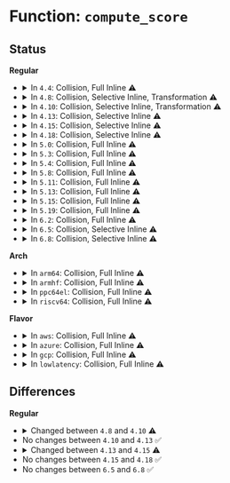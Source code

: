 # Function: <code>compute_score</code>

## Status
<b>Regular</b>
<ul>
<li>
<details>
<summary>In <code>4.4</code>: Collision, Full Inline ⚠️</summary>

**Collision:** Static-Static Collision

**Inline:** Full

**Transformation:** False

**Instances:**

```
In net/ipv4/inet_hashtables.c (ffffffff81762555)
Location: net/ipv4/inet_hashtables.c:171
Inline: True
Inline callers:
  - net/ipv4/inet_hashtables.c:__inet_lookup_listener
  - net/ipv4/inet_hashtables.c:__inet_lookup_listener
```
```
In net/ipv4/udp.c (ffffffff8178917b)
Location: net/ipv4/udp.c:339
Inline: True
Inline callers:
  - net/ipv4/udp.c:__udp4_lib_lookup
  - net/ipv4/udp.c:__udp4_lib_lookup
```
```
In net/ipv6/udp.c (ffffffff817e3acf)
Location: net/ipv6/udp.c:144
Inline: True
Inline callers:
  - net/ipv6/udp.c:__udp6_lib_lookup
  - net/ipv6/udp.c:__udp6_lib_lookup
```
```
In net/ipv6/inet6_hashtables.c (ffffffff8180200b)
Location: net/ipv6/inet6_hashtables.c:96
Inline: True
Inline callers:
  - net/ipv6/inet6_hashtables.c:inet6_lookup_listener
  - net/ipv6/inet6_hashtables.c:inet6_lookup_listener
```
</details>
</li>
<li>
<details>
<summary>In <code>4.8</code>: Collision, Selective Inline, Transformation ⚠️</summary>

```c
int compute_score(struct sock *sk, struct net *net, const short unsigned int hnum, const __be32 daddr, const int dif);
```

**Collision:** Static-Static Collision

**Inline:** Selective

**Transformation:** True

**Instances:**

```
In net/ipv4/inet_hashtables.c (ffffffff817ce38a)
Location: net/ipv4/inet_hashtables.c:173
Inline: True
Inline callers:
  - net/ipv4/inet_hashtables.c:__inet_lookup_listener
```
```
In net/ipv4/udp.c (ffffffff817f33e0)
Location: net/ipv4/udp.c:394
Inline: False
Direct callers:
  - net/ipv4/udp.c:__udp4_lib_lookup
  - net/ipv4/udp.c:udp4_lib_lookup2
```
```
In net/ipv6/udp.c (ffffffff81851e3d)
Location: net/ipv6/udp.c:118
Inline: True
Inline callers:
  - net/ipv6/udp.c:__udp6_lib_lookup
  - net/ipv6/udp.c:udp6_lib_lookup2
Direct callers:
  - net/ipv6/udp.c:__udp6_lib_lookup
  - net/ipv6/udp.c:udp6_lib_lookup2
```
```
In net/ipv6/inet6_hashtables.c (ffffffff81873385)
Location: net/ipv6/inet6_hashtables.c:96
Inline: True
Inline callers:
  - net/ipv6/inet6_hashtables.c:inet6_lookup_listener
```
**Symbols:**

```
ffffffff817f33e0-ffffffff817f346d: compute_score (STB_LOCAL)
ffffffff8184fe40-ffffffff8184fef0: compute_score.part.15 (STB_LOCAL)
```
</details>
</li>
<li>
<details>
<summary>In <code>4.10</code>: Collision, Selective Inline, Transformation ⚠️</summary>

```c
int compute_score(struct sock *sk, struct net *net, const short unsigned int hnum, const __be32 daddr, const int dif, bool exact_dif);
```

**Collision:** Static-Static Collision

**Inline:** Selective

**Transformation:** True

**Instances:**

```
In net/ipv4/inet_hashtables.c (ffffffff817fe14f)
Location: net/ipv4/inet_hashtables.c:174
Inline: True
Inline callers:
  - net/ipv4/inet_hashtables.c:__inet_lookup_listener
```
```
In net/ipv4/udp.c (ffffffff818241c0)
Location: net/ipv4/udp.c:395
Inline: False
Direct callers:
  - net/ipv4/udp.c:__udp4_lib_lookup
  - net/ipv4/udp.c:udp4_lib_lookup2
```
```
In net/ipv6/udp.c (ffffffff81883bfd)
Location: net/ipv6/udp.c:118
Inline: True
Inline callers:
  - net/ipv6/udp.c:__udp6_lib_lookup
  - net/ipv6/udp.c:udp6_lib_lookup2
Direct callers:
  - net/ipv6/udp.c:__udp6_lib_lookup
  - net/ipv6/udp.c:udp6_lib_lookup2
```
```
In net/ipv6/inet6_hashtables.c (ffffffff818a79cc)
Location: net/ipv6/inet6_hashtables.c:96
Inline: True
Inline callers:
  - net/ipv6/inet6_hashtables.c:inet6_lookup_listener
```
**Symbols:**

```
ffffffff818241c0-ffffffff8182424d: compute_score (STB_LOCAL)
ffffffff81881c40-ffffffff81881cf0: compute_score.part.15 (STB_LOCAL)
```
</details>
</li>
<li>
<details>
<summary>In <code>4.13</code>: Collision, Selective Inline ⚠️</summary>

```c
int compute_score(struct sock *sk, struct net *net, const short unsigned int hnum, const __be32 daddr, const int dif, bool exact_dif);
```

**Collision:** Static-Static Collision

**Inline:** Selective

**Transformation:** False

**Instances:**

```
In net/ipv4/inet_hashtables.c (ffffffff8181e55e)
Location: net/ipv4/inet_hashtables.c:171
Inline: True
Inline callers:
  - net/ipv4/inet_hashtables.c:__inet_lookup_listener
```
```
In net/ipv4/udp.c (ffffffff81844eb0)
Location: net/ipv4/udp.c:381
Inline: False
Direct callers:
  - net/ipv4/udp.c:__udp4_lib_lookup
  - net/ipv4/udp.c:udp4_lib_lookup2
```
```
In net/ipv6/udp.c (ffffffff818a7c50)
Location: net/ipv6/udp.c:129
Inline: False
Direct callers:
  - net/ipv6/udp.c:__udp6_lib_lookup
  - net/ipv6/udp.c:udp6_lib_lookup2
```
```
In net/ipv6/inet6_hashtables.c (ffffffff818ce2a6)
Location: net/ipv6/inet6_hashtables.c:96
Inline: True
Inline callers:
  - net/ipv6/inet6_hashtables.c:inet6_lookup_listener
```
**Symbols:**

```
ffffffff81844eb0-ffffffff81844f3e: compute_score (STB_LOCAL)
ffffffff818a7c50-ffffffff818a7cfa: compute_score (STB_LOCAL)
```
</details>
</li>
<li>
<details>
<summary>In <code>4.15</code>: Collision, Selective Inline ⚠️</summary>

```c
int compute_score(struct sock *sk, struct net *net, const short unsigned int hnum, const __be32 daddr, const int dif, const int sdif, bool exact_dif);
```

**Collision:** Static-Static Collision

**Inline:** Selective

**Transformation:** False

**Instances:**

```
In net/ipv4/inet_hashtables.c (ffffffff8189d465)
Location: net/ipv4/inet_hashtables.c:171
Inline: True
Inline callers:
  - net/ipv4/inet_hashtables.c:__inet_lookup_listener
```
```
In net/ipv4/udp.c (ffffffff818c4910)
Location: net/ipv4/udp.c:378
Inline: False
Direct callers:
  - net/ipv4/udp.c:__udp4_lib_lookup
  - net/ipv4/udp.c:udp4_lib_lookup2
```
```
In net/ipv6/udp.c (ffffffff8192a700)
Location: net/ipv6/udp.c:129
Inline: False
Direct callers:
  - net/ipv6/udp.c:__udp6_lib_lookup
  - net/ipv6/udp.c:udp6_lib_lookup2
```
```
In net/ipv6/inet6_hashtables.c (ffffffff81953106)
Location: net/ipv6/inet6_hashtables.c:96
Inline: True
Inline callers:
  - net/ipv6/inet6_hashtables.c:inet6_lookup_listener
```
**Symbols:**

```
ffffffff818c4910-ffffffff818c49af: compute_score (STB_LOCAL)
ffffffff8192a700-ffffffff8192a7bd: compute_score (STB_LOCAL)
```
</details>
</li>
<li>
<details>
<summary>In <code>4.18</code>: Collision, Selective Inline ⚠️</summary>

```c
int compute_score(struct sock *sk, struct net *net, const short unsigned int hnum, const __be32 daddr, const int dif, const int sdif, bool exact_dif);
```

**Collision:** Static-Static Collision

**Inline:** Selective

**Transformation:** False

**Instances:**

```
In net/ipv4/inet_hashtables.c (ffffffff818f20e3)
Location: net/ipv4/inet_hashtables.c:226
Inline: True
Inline callers:
  - net/ipv4/inet_hashtables.c:__inet_lookup_listener
  - net/ipv4/inet_hashtables.c:inet_lhash2_lookup
```
```
In net/ipv4/udp.c (ffffffff8191a620)
Location: net/ipv4/udp.c:366
Inline: False
Direct callers:
  - net/ipv4/udp.c:__udp4_lib_lookup
  - net/ipv4/udp.c:udp4_lib_lookup2
```
```
In net/ipv6/udp.c (ffffffff81982a30)
Location: net/ipv6/udp.c:113
Inline: False
Direct callers:
  - net/ipv6/udp.c:__udp6_lib_lookup
  - net/ipv6/udp.c:udp6_lib_lookup2
```
```
In net/ipv6/inet6_hashtables.c (ffffffff819ac90b)
Location: net/ipv6/inet6_hashtables.c:96
Inline: True
Inline callers:
  - net/ipv6/inet6_hashtables.c:inet6_lookup_listener
  - net/ipv6/inet6_hashtables.c:inet6_lhash2_lookup
```
**Symbols:**

```
ffffffff8191a620-ffffffff8191a6b3: compute_score (STB_LOCAL)
ffffffff81982a30-ffffffff81982add: compute_score (STB_LOCAL)
```
</details>
</li>
<li>
<details>
<summary>In <code>5.0</code>: Collision, Full Inline ⚠️</summary>

**Collision:** Static-Static Collision

**Inline:** Full

**Transformation:** False

**Instances:**

```
In net/ipv4/inet_hashtables.c (ffffffff8191f664)
Location: net/ipv4/inet_hashtables.c:232
Inline: True
Inline callers:
  - net/ipv4/inet_hashtables.c:inet_lhash2_lookup
```
```
In net/ipv4/udp.c (ffffffff8194bcf0)
Location: net/ipv4/udp.c:369
Inline: True
Inline callers:
  - net/ipv4/udp.c:udp4_lib_lookup2
```
```
In net/ipv6/udp.c (ffffffff819bacfe)
Location: net/ipv6/udp.c:114
Inline: True
Inline callers:
  - net/ipv6/udp.c:udp6_lib_lookup2
```
```
In net/ipv6/inet6_hashtables.c (ffffffff819e3244)
Location: net/ipv6/inet6_hashtables.c:96
Inline: True
Inline callers:
  - net/ipv6/inet6_hashtables.c:inet6_lhash2_lookup
```
</details>
</li>
<li>
<details>
<summary>In <code>5.3</code>: Collision, Full Inline ⚠️</summary>

**Collision:** Static-Static Collision

**Inline:** Full

**Transformation:** False

**Instances:**

```
In net/ipv4/inet_hashtables.c (ffffffff81981fc8)
Location: net/ipv4/inet_hashtables.c:228
Inline: True
Inline callers:
  - net/ipv4/inet_hashtables.c:inet_lhash2_lookup
```
```
In net/ipv4/udp.c (ffffffff819b046c)
Location: net/ipv4/udp.c:353
Inline: True
Inline callers:
  - net/ipv4/udp.c:udp4_lib_lookup2
```
```
In net/ipv6/udp.c (ffffffff81a28bc0)
Location: net/ipv6/udp.c:101
Inline: True
Inline callers:
  - net/ipv6/udp.c:udp6_lib_lookup2
```
```
In net/ipv6/inet6_hashtables.c (ffffffff81a51f88)
Location: net/ipv6/inet6_hashtables.c:92
Inline: True
Inline callers:
  - net/ipv6/inet6_hashtables.c:inet6_lhash2_lookup
```
</details>
</li>
<li>
<details>
<summary>In <code>5.4</code>: Collision, Full Inline ⚠️</summary>

**Collision:** Static-Static Collision

**Inline:** Full

**Transformation:** False

**Instances:**

```
In net/ipv4/inet_hashtables.c (ffffffff819b8828)
Location: net/ipv4/inet_hashtables.c:228
Inline: True
Inline callers:
  - net/ipv4/inet_hashtables.c:inet_lhash2_lookup
```
```
In net/ipv4/udp.c (ffffffff819e712c)
Location: net/ipv4/udp.c:353
Inline: True
Inline callers:
  - net/ipv4/udp.c:udp4_lib_lookup2
```
```
In net/ipv6/udp.c (ffffffff81a5f700)
Location: net/ipv6/udp.c:101
Inline: True
Inline callers:
  - net/ipv6/udp.c:udp6_lib_lookup2
```
```
In net/ipv6/inet6_hashtables.c (ffffffff81a88b88)
Location: net/ipv6/inet6_hashtables.c:92
Inline: True
Inline callers:
  - net/ipv6/inet6_hashtables.c:inet6_lhash2_lookup
```
</details>
</li>
<li>
<details>
<summary>In <code>5.8</code>: Collision, Full Inline ⚠️</summary>

**Collision:** Static-Static Collision

**Inline:** Full

**Transformation:** False

**Instances:**

```
In net/ipv4/inet_hashtables.c (ffffffff81aa3438)
Location: net/ipv4/inet_hashtables.c:229
Inline: True
```
```
In net/ipv4/udp.c (ffffffff81ad29e9)
Location: net/ipv4/udp.c:356
Inline: True
```
```
In net/ipv6/udp.c (ffffffff81b594e3)
Location: net/ipv6/udp.c:101
Inline: True
```
```
In net/ipv6/inet6_hashtables.c (ffffffff81b84508)
Location: net/ipv6/inet6_hashtables.c:92
Inline: True
```
</details>
</li>
<li>
<details>
<summary>In <code>5.11</code>: Collision, Full Inline ⚠️</summary>

**Collision:** Static-Static Collision

**Inline:** Full

**Transformation:** False

**Instances:**

```
In net/ipv4/inet_hashtables.c (ffffffff81aad967)
Location: net/ipv4/inet_hashtables.c:232
Inline: True
```
```
In net/ipv4/udp.c (ffffffff81adef37)
Location: net/ipv4/udp.c:357
Inline: True
```
```
In net/ipv6/udp.c (ffffffff81b67b1a)
Location: net/ipv6/udp.c:101
Inline: True
```
```
In net/ipv6/inet6_hashtables.c (ffffffff81b93d57)
Location: net/ipv6/inet6_hashtables.c:94
Inline: True
```
</details>
</li>
<li>
<details>
<summary>In <code>5.13</code>: Collision, Full Inline ⚠️</summary>

**Collision:** Static-Static Collision

**Inline:** Full

**Transformation:** False

**Instances:**

```
In net/ipv4/inet_hashtables.c (ffffffff81a98a27)
Location: net/ipv4/inet_hashtables.c:232
Inline: True
```
```
In net/ipv4/udp.c (ffffffff81ac9f87)
Location: net/ipv4/udp.c:357
Inline: True
```
```
In net/ipv6/udp.c (ffffffff81b55cfa)
Location: net/ipv6/udp.c:101
Inline: True
```
```
In net/ipv6/inet6_hashtables.c (ffffffff81b82e67)
Location: net/ipv6/inet6_hashtables.c:94
Inline: True
```
</details>
</li>
<li>
<details>
<summary>In <code>5.15</code>: Collision, Full Inline ⚠️</summary>

**Collision:** Static-Static Collision

**Inline:** Full

**Transformation:** False

**Instances:**

```
In net/ipv4/inet_hashtables.c (ffffffff81b53f06)
Location: net/ipv4/inet_hashtables.c:232
Inline: True
Inline callers:
  - net/ipv4/inet_hashtables.c:inet_lhash2_lookup
```
```
In net/ipv4/udp.c (ffffffff81b8880b)
Location: net/ipv4/udp.c:357
Inline: True
Inline callers:
  - net/ipv4/udp.c:udp4_lib_lookup2
```
```
In net/ipv6/udp.c (ffffffff81c1b7be)
Location: net/ipv6/udp.c:102
Inline: True
Inline callers:
  - net/ipv6/udp.c:udp6_lib_lookup2
```
```
In net/ipv6/inet6_hashtables.c (ffffffff81c4ef35)
Location: net/ipv6/inet6_hashtables.c:94
Inline: True
Inline callers:
  - net/ipv6/inet6_hashtables.c:inet6_lhash2_lookup
```
</details>
</li>
<li>
<details>
<summary>In <code>5.19</code>: Collision, Full Inline ⚠️</summary>

**Collision:** Static-Static Collision

**Inline:** Full

**Transformation:** False

**Instances:**

```
In net/ipv4/inet_hashtables.c (ffffffff81ce1e1f)
Location: net/ipv4/inet_hashtables.c:196
Inline: True
Inline callers:
  - net/ipv4/inet_hashtables.c:inet_lhash2_lookup
```
```
In net/ipv4/udp.c (ffffffff81d19ccc)
Location: net/ipv4/udp.c:357
Inline: True
Inline callers:
  - net/ipv4/udp.c:udp4_lib_lookup2
```
```
In net/ipv6/udp.c (ffffffff81db7f06)
Location: net/ipv6/udp.c:103
Inline: True
Inline callers:
  - net/ipv6/udp.c:udp6_lib_lookup2
```
```
In net/ipv6/inet6_hashtables.c (ffffffff81def921)
Location: net/ipv6/inet6_hashtables.c:94
Inline: True
Inline callers:
  - net/ipv6/inet6_hashtables.c:inet6_lhash2_lookup
```
</details>
</li>
<li>
<details>
<summary>In <code>6.2</code>: Collision, Full Inline ⚠️</summary>

**Collision:** Static-Static Collision

**Inline:** Full

**Transformation:** False

**Instances:**

```
In net/ipv4/inet_hashtables.c (ffffffff81ea2fff)
Location: net/ipv4/inet_hashtables.c:312
Inline: True
Inline callers:
  - net/ipv4/inet_hashtables.c:inet_lhash2_lookup
```
```
In net/ipv4/udp.c (ffffffff81ee08ac)
Location: net/ipv4/udp.c:364
Inline: True
Inline callers:
  - net/ipv4/udp.c:udp4_lib_lookup2
```
```
In net/ipv6/udp.c (ffffffff81f87f46)
Location: net/ipv6/udp.c:117
Inline: True
Inline callers:
  - net/ipv6/udp.c:udp6_lib_lookup2
```
```
In net/ipv6/inet6_hashtables.c (ffffffff81fc3a01)
Location: net/ipv6/inet6_hashtables.c:92
Inline: True
Inline callers:
  - net/ipv6/inet6_hashtables.c:inet6_lhash2_lookup
```
</details>
</li>
<li>
<details>
<summary>In <code>6.5</code>: Collision, Selective Inline ⚠️</summary>

```c
int compute_score(struct sock *sk, struct net *net, const short unsigned int hnum, const __be32 daddr, const int dif, const int sdif);
```

**Collision:** Static-Static Collision

**Inline:** Selective

**Transformation:** False

**Instances:**

```
In net/ipv4/inet_hashtables.c (ffffffff81f01831)
Location: net/ipv4/inet_hashtables.c:312
Inline: True
Inline callers:
  - net/ipv4/inet_hashtables.c:inet_lhash2_lookup
```
```
In net/ipv4/udp.c (ffffffff81f3dad0)
Location: net/ipv4/udp.c:366
Inline: False
Direct callers:
  - net/ipv4/udp.c:udp4_lib_lookup2
  - net/ipv4/udp.c:udp4_lib_lookup2
```
```
In net/ipv6/udp.c (ffffffff81fe7870)
Location: net/ipv6/udp.c:119
Inline: False
Direct callers:
  - net/ipv6/udp.c:udp6_lib_lookup2
  - net/ipv6/udp.c:udp6_lib_lookup2
```
```
In net/ipv6/inet6_hashtables.c (ffffffff82024861)
Location: net/ipv6/inet6_hashtables.c:92
Inline: True
Inline callers:
  - net/ipv6/inet6_hashtables.c:inet6_lhash2_lookup
```
**Symbols:**

```
ffffffff81f3dad0-ffffffff81f3dba8: compute_score (STB_LOCAL)
ffffffff81fe7870-ffffffff81fe796f: compute_score (STB_LOCAL)
```
</details>
</li>
<li>
<details>
<summary>In <code>6.8</code>: Collision, Selective Inline ⚠️</summary>

```c
int compute_score(struct sock *sk, struct net *net, const short unsigned int hnum, const __be32 daddr, const int dif, const int sdif);
```

**Collision:** Static-Static Collision

**Inline:** Selective

**Transformation:** False

**Instances:**

```
In net/ipv4/inet_hashtables.c (ffffffff81fc5b80)
Location: net/ipv4/inet_hashtables.c:314
Inline: True
Inline callers:
  - net/ipv4/inet_hashtables.c:inet_lhash2_lookup
```
```
In net/ipv4/udp.c (ffffffff82003c00)
Location: net/ipv4/udp.c:366
Inline: False
Direct callers:
  - net/ipv4/udp.c:udp4_lib_lookup2
  - net/ipv4/udp.c:udp4_lib_lookup2
```
```
In net/ipv6/udp.c (ffffffff820b56d0)
Location: net/ipv6/udp.c:120
Inline: False
Direct callers:
  - net/ipv6/udp.c:udp6_lib_lookup2
  - net/ipv6/udp.c:udp6_lib_lookup2
```
```
In net/ipv6/inet6_hashtables.c (ffffffff820f3b70)
Location: net/ipv6/inet6_hashtables.c:93
Inline: True
Inline callers:
  - net/ipv6/inet6_hashtables.c:inet6_lhash2_lookup
```
**Symbols:**

```
ffffffff82003c00-ffffffff82003cd8: compute_score (STB_LOCAL)
ffffffff820b56d0-ffffffff820b57cf: compute_score (STB_LOCAL)
```
</details>
</li>
</ul>
<b>Arch</b>
<ul>
<li>
<details>
<summary>In <code>arm64</code>: Collision, Full Inline ⚠️</summary>

**Collision:** Static-Static Collision

**Inline:** Full

**Transformation:** False

**Instances:**

```
In net/ipv4/inet_hashtables.c (ffff800010c69c88)
Location: net/ipv4/inet_hashtables.c:228
Inline: True
Inline callers:
  - net/ipv4/inet_hashtables.c:inet_lhash2_lookup
```
```
In net/ipv4/udp.c (ffff800010c99a90)
Location: net/ipv4/udp.c:353
Inline: True
Inline callers:
  - net/ipv4/udp.c:udp4_lib_lookup2
```
```
In net/ipv6/udp.c (ffff800010d23ba8)
Location: net/ipv6/udp.c:101
Inline: True
Inline callers:
  - net/ipv6/udp.c:udp6_lib_lookup2
```
```
In net/ipv6/inet6_hashtables.c (ffff800010d55858)
Location: net/ipv6/inet6_hashtables.c:92
Inline: True
Inline callers:
  - net/ipv6/inet6_hashtables.c:inet6_lhash2_lookup
```
</details>
</li>
<li>
<details>
<summary>In <code>armhf</code>: Collision, Full Inline ⚠️</summary>

**Collision:** Static-Static Collision

**Inline:** Full

**Transformation:** False

**Instances:**

```
In net/ipv4/inet_hashtables.c (c0d78f3c)
Location: net/ipv4/inet_hashtables.c:228
Inline: True
Inline callers:
  - net/ipv4/inet_hashtables.c:inet_lhash2_lookup
```
```
In net/ipv4/udp.c (c0daad98)
Location: net/ipv4/udp.c:353
Inline: True
Inline callers:
  - net/ipv4/udp.c:udp4_lib_lookup2
```
```
In net/ipv6/udp.c (c0e29618)
Location: net/ipv6/udp.c:101
Inline: True
Inline callers:
  - net/ipv6/udp.c:udp6_lib_lookup2
```
```
In net/ipv6/inet6_hashtables.c (c0e55e34)
Location: net/ipv6/inet6_hashtables.c:92
Inline: True
Inline callers:
  - net/ipv6/inet6_hashtables.c:inet6_lhash2_lookup
```
</details>
</li>
<li>
<details>
<summary>In <code>ppc64el</code>: Collision, Full Inline ⚠️</summary>

**Collision:** Static-Static Collision

**Inline:** Full

**Transformation:** False

**Instances:**

```
In net/ipv4/inet_hashtables.c (c000000000d6ecb0)
Location: net/ipv4/inet_hashtables.c:228
Inline: True
Inline callers:
  - net/ipv4/inet_hashtables.c:inet_lhash2_lookup
```
```
In net/ipv4/udp.c (c000000000dae5d0)
Location: net/ipv4/udp.c:353
Inline: True
Inline callers:
  - net/ipv4/udp.c:udp4_lib_lookup2
```
```
In net/ipv6/udp.c (c000000000e55b30)
Location: net/ipv6/udp.c:101
Inline: True
Inline callers:
  - net/ipv6/udp.c:udp6_lib_lookup2
```
```
In net/ipv6/inet6_hashtables.c (c000000000e8e7b0)
Location: net/ipv6/inet6_hashtables.c:92
Inline: True
Inline callers:
  - net/ipv6/inet6_hashtables.c:inet6_lhash2_lookup
```
</details>
</li>
<li>
<details>
<summary>In <code>riscv64</code>: Collision, Full Inline ⚠️</summary>

**Collision:** Static-Static Collision

**Inline:** Full

**Transformation:** False

**Instances:**

```
In net/ipv4/inet_hashtables.c (ffffffe0007cfaa8)
Location: net/ipv4/inet_hashtables.c:228
Inline: True
Inline callers:
  - net/ipv4/inet_hashtables.c:inet_lhash2_lookup
```
```
In net/ipv4/udp.c (ffffffe0007f966a)
Location: net/ipv4/udp.c:353
Inline: True
Inline callers:
  - net/ipv4/udp.c:udp4_lib_lookup2
```
```
In net/ipv6/udp.c (ffffffe0008667a4)
Location: net/ipv6/udp.c:101
Inline: True
Inline callers:
  - net/ipv6/udp.c:udp6_lib_lookup2
```
```
In net/ipv6/inet6_hashtables.c (ffffffe00088d03a)
Location: net/ipv6/inet6_hashtables.c:92
Inline: True
Inline callers:
  - net/ipv6/inet6_hashtables.c:inet6_lhash2_lookup
```
</details>
</li>
</ul>
<b>Flavor</b>
<ul>
<li>
<details>
<summary>In <code>aws</code>: Collision, Full Inline ⚠️</summary>

**Collision:** Static-Static Collision

**Inline:** Full

**Transformation:** False

**Instances:**

```
In net/ipv4/inet_hashtables.c (ffffffff81958698)
Location: net/ipv4/inet_hashtables.c:228
Inline: True
Inline callers:
  - net/ipv4/inet_hashtables.c:inet_lhash2_lookup
```
```
In net/ipv4/udp.c (ffffffff81986f9c)
Location: net/ipv4/udp.c:353
Inline: True
Inline callers:
  - net/ipv4/udp.c:udp4_lib_lookup2
```
```
In net/ipv6/udp.c (ffffffff819fed90)
Location: net/ipv6/udp.c:101
Inline: True
Inline callers:
  - net/ipv6/udp.c:udp6_lib_lookup2
```
```
In net/ipv6/inet6_hashtables.c (ffffffff81a28218)
Location: net/ipv6/inet6_hashtables.c:92
Inline: True
Inline callers:
  - net/ipv6/inet6_hashtables.c:inet6_lhash2_lookup
```
</details>
</li>
<li>
<details>
<summary>In <code>azure</code>: Collision, Full Inline ⚠️</summary>

**Collision:** Static-Static Collision

**Inline:** Full

**Transformation:** False

**Instances:**

```
In net/ipv4/inet_hashtables.c (ffffffff81912188)
Location: net/ipv4/inet_hashtables.c:228
Inline: True
Inline callers:
  - net/ipv4/inet_hashtables.c:inet_lhash2_lookup
```
```
In net/ipv4/udp.c (ffffffff81940a5c)
Location: net/ipv4/udp.c:353
Inline: True
Inline callers:
  - net/ipv4/udp.c:udp4_lib_lookup2
```
```
In net/ipv6/udp.c (ffffffff819bbb50)
Location: net/ipv6/udp.c:101
Inline: True
Inline callers:
  - net/ipv6/udp.c:udp6_lib_lookup2
```
```
In net/ipv6/inet6_hashtables.c (ffffffff819e4fd8)
Location: net/ipv6/inet6_hashtables.c:92
Inline: True
Inline callers:
  - net/ipv6/inet6_hashtables.c:inet6_lhash2_lookup
```
</details>
</li>
<li>
<details>
<summary>In <code>gcp</code>: Collision, Full Inline ⚠️</summary>

**Collision:** Static-Static Collision

**Inline:** Full

**Transformation:** False

**Instances:**

```
In net/ipv4/inet_hashtables.c (ffffffff819c2e68)
Location: net/ipv4/inet_hashtables.c:228
Inline: True
Inline callers:
  - net/ipv4/inet_hashtables.c:inet_lhash2_lookup
```
```
In net/ipv4/udp.c (ffffffff819f176c)
Location: net/ipv4/udp.c:353
Inline: True
Inline callers:
  - net/ipv4/udp.c:udp4_lib_lookup2
```
```
In net/ipv6/udp.c (ffffffff81a69810)
Location: net/ipv6/udp.c:101
Inline: True
Inline callers:
  - net/ipv6/udp.c:udp6_lib_lookup2
```
```
In net/ipv6/inet6_hashtables.c (ffffffff81a93dc8)
Location: net/ipv6/inet6_hashtables.c:92
Inline: True
Inline callers:
  - net/ipv6/inet6_hashtables.c:inet6_lhash2_lookup
```
</details>
</li>
<li>
<details>
<summary>In <code>lowlatency</code>: Collision, Full Inline ⚠️</summary>

**Collision:** Static-Static Collision

**Inline:** Full

**Transformation:** False

**Instances:**

```
In net/ipv4/inet_hashtables.c (ffffffff819cc938)
Location: net/ipv4/inet_hashtables.c:228
Inline: True
Inline callers:
  - net/ipv4/inet_hashtables.c:inet_lhash2_lookup
```
```
In net/ipv4/udp.c (ffffffff819fca71)
Location: net/ipv4/udp.c:353
Inline: True
Inline callers:
  - net/ipv4/udp.c:udp4_lib_lookup2
```
```
In net/ipv6/udp.c (ffffffff81a75df4)
Location: net/ipv6/udp.c:101
Inline: True
Inline callers:
  - net/ipv6/udp.c:udp6_lib_lookup2
```
```
In net/ipv6/inet6_hashtables.c (ffffffff81a9ff18)
Location: net/ipv6/inet6_hashtables.c:92
Inline: True
Inline callers:
  - net/ipv6/inet6_hashtables.c:inet6_lhash2_lookup
```
</details>
</li>
</ul>

## Differences
<b>Regular</b>
<ul>
<li>
<details>
<summary>Changed between <code>4.8</code> and <code>4.10</code> ⚠️</summary>
<ul>
<li>
<b>Param added. </b>
<code>bool exact_dif</code>
</li>
</ul>
</details>
</li>
<li>
No changes between <code>4.10</code> and <code>4.13</code> ✅
</li>
<li>
<details>
<summary>Changed between <code>4.13</code> and <code>4.15</code> ⚠️</summary>
<ul>
<li>
<b>Param added. </b>
<code>const int sdif</code>
</li>
<li>
<b>Param reordered. </b>
<code>sk, net, hnum, daddr, dif, exact_dif</code> ➡️ <code>sk, net, hnum, daddr, dif, sdif, exact_dif</code>
</li>
</ul>
</details>
</li>
<li>
No changes between <code>4.15</code> and <code>4.18</code> ✅
</li>
<li>
No changes between <code>6.5</code> and <code>6.8</code> ✅
</li>
</ul>
